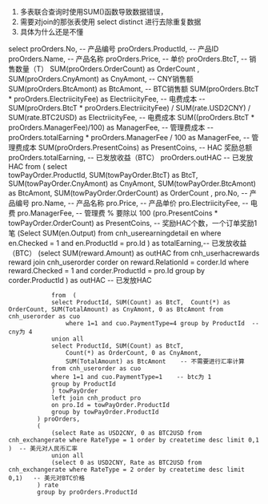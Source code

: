 1. 多表联合查询时使用SUM()函数导致数据错误，
2. 需要对join的那张表使用 select distinct 进行去除重复数据
3. 具体为什么还是不懂




select 
            proOrders.No, -- 产品编号
            proOrders.ProductId, -- 产品ID
            proOrders.Name, -- 产品名称
            proOrders.Price, -- 单价
            proOrders.BtcT, -- 销售数量（T）
            SUM(proOrders.OrderCount) as OrderCount ,
            SUM(proOrders.CnyAmont) as CnyAmont, -- CNY销售额
            SUM(proOrders.BtcAmont) as BtcAmont,  -- BTC销售额
            SUM(proOrders.BtcT * proOrders.ElectriicityFee) as ElectriicityFee, -- 电费成本
            -- SUM(proOrders.BtcT * proOrders.ElectriicityFee) / SUM(rate.USD2CNY) / SUM(rate.BTC2USD) as ElectriicityFee,  -- 电费成本
            SUM((proOrders.BtcT * proOrders.ManagerFee)/100) as ManagerFee, -- 管理费成本
            -- proOrders.totalEarning * proOrders.ManagerFee / 100  as ManagerFee,   -- 管理费成本
            SUM(proOrders.PresentCoins) as PresentCoins, -- HAC 奖励总额
            proOrders.totalEarning, -- 已发放收益（BTC）
            proOrders.outHAC  -- 已发放HAC
            from (
                select  
                towPayOrder.ProductId, 
                SUM(towPayOrder.BtcT) as BtcT, 
                SUM(towPayOrder.CnyAmont) as CnyAmont,
                SUM(towPayOrder.BtcAmont) as BtcAmont,
                SUM(towPayOrder.OrderCount) as OrderCount , 
                pro.No, -- 产品编号
                pro.Name, -- 产品名称
                pro.Price, -- 产品单价 
                pro.ElectriicityFee, -- 电费
                pro.ManagerFee, -- 管理费 % 要除以 100
                (pro.PresentCoins * towPayOrder.OrderCount) as PresentCoins, -- 奖励HAC个数，一个订单奖励1笔
                (Select SUM(en.Output) from cnh_userearningdetail en where en.Checked = 1 and en.ProductId = pro.Id ) as totalEarning,-- 已发放收益（BTC）
                (select SUM(reward.Amount) as outHAC  from 
                    cnh_userhacrewards reward
                    join 
                    cnh_userorder corder
                    on reward.RelationId = corder.Id
                    where reward.Checked = 1
                    and corder.ProductId = pro.Id
                    group by corder.ProductId
                ) as outHAC -- 已发放HAC

                from  ( 
                select ProductId, SUM(Count) as BtcT,  Count(*) as OrderCount, SUM(TotalAmount) as CnyAmont, 0 as BtcAmont from cnh_userorder as cuo
                    where 1=1 and cuo.PaymentType=4 group by ProductId  -- cny为 4
                union all 
                select ProductId, SUM(Count) as BtcT,  
                    Count(*) as OrderCount, 0 as CnyAmont, 
                    SUM(TotalAmount) as BtcAmont    -- 不需要进行汇率计算
                from cnh_userorder as cuo  
                where 1=1 and cuo.PaymentType=1    -- btc为 1
                group by ProductId
                ) towPayOrder
                left join cnh_product pro
                on pro.Id = towPayOrder.ProductId
                group by towPayOrder.ProductId
            ) proOrders,
            (
                (select Rate as USD2CNY, 0 as BTC2USD from cnh_exchangerate where RateType = 1 order by createtime desc limit 0,1 )  -- 美元对人民币汇率
                union all
                (select 0 as USD2CNY, Rate as BTC2USD from cnh_exchangerate where RateType = 2 order by createtime desc limit 0,1)   -- 美元对BTC价格
            ) rate
            group by proOrders.ProductId